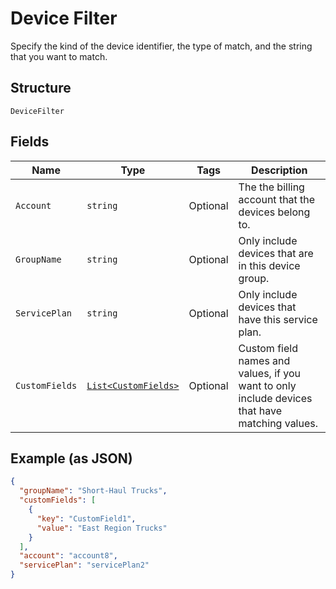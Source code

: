 
# Device Filter

Specify the kind of the device identifier, the type of match, and the string that you want to match.

## Structure

`DeviceFilter`

## Fields

| Name | Type | Tags | Description |
|  --- | --- | --- | --- |
| `Account` | `string` | Optional | The the billing account that the devices belong to. |
| `GroupName` | `string` | Optional | Only include devices that are in this device group. |
| `ServicePlan` | `string` | Optional | Only include devices that have this service plan. |
| `CustomFields` | [`List<CustomFields>`](../../doc/models/custom-fields.md) | Optional | Custom field names and values, if you want to only include devices that have matching values. |

## Example (as JSON)

```json
{
  "groupName": "Short-Haul Trucks",
  "customFields": [
    {
      "key": "CustomField1",
      "value": "East Region Trucks"
    }
  ],
  "account": "account8",
  "servicePlan": "servicePlan2"
}
```

